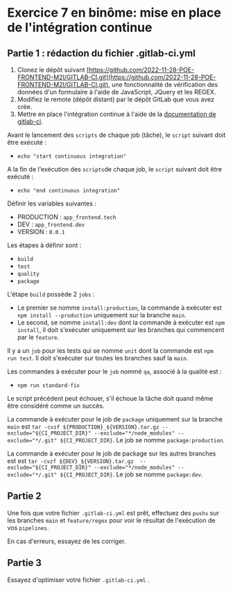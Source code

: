 # Exercice 7 en binôme: mise en place de l'intégration continue

## Partie 1 : rédaction du fichier .gitlab-ci.yml

1. Clonez le dépôt suivant [https://github.com/2022-11-28-POE-FRONTEND-M2I/GITLAB-CI.git](https://github.com/2022-11-28-POE-FRONTEND-M2I/GITLAB-CI.git), une fonctionnalité de vérification des données d'un formulaire à l'aide de JavaScript, JQuery et les REGEX.
2. Modifiez le remote (dépôt distant) par le dépôt GitLab que vous avez crée.
3. Mettre en place l'intégration continue à l'aide de la [documentation de gitlab-ci](https://docs.gitlab.com/ee/ci/yaml/). 

Avant le lancement des `scripts` de chaque job (tâche), le `script` suivant doit être exécuté :

- `echo "start continuous integration"`

A la fin de l'exécution des `scripts`de chaque job, le `script` suivant doit être exécuté :

- `echo "end continuous integration"`

Définir les variables suivantes :
- PRODUCTION : `app_frontend.tech`
- DEV : `app_frontend.dev`
- VERSION : `0.0.1`

Les étapes à définir sont :
- `build`
- `test`
- `quality`
- `package`

L'étape `build` possède 2 `jobs` :
- Le premier se nomme `install:production`, la commande à exécuter est `npm install --production` uniquement sur la branche `main`.
- Le second, se nomme `install:dev` dont la commande à exécuter est `npm install`, il doit s'exécuter uniquement sur les branches qui commencent par le `feature`.

Il y a un `job` pour les tests qui se nomme `unit` dont la commande est `npm run test`. Il doit s'exécuter sur toutes les branches sauf la `main`.

Les commandes à exécuter pour le `job` nommé `qa`, associé à la qualité est :
- `npm run standard-fix`

Le script précédent peut échouer, s'il échoue la tâche doit quand même être considéré comme un succès.

La commande à exécuter pour le job de `package` uniquement sur la branche `main` est `tar -cvzf ${PRODUCTION}_${VERSION}.tar.gz --exclude="${CI_PROJECT_DIR}" --exclude="*/node_modules" --exclude="*/.git" ${CI_PROJECT_DIR}`. Le job se nomme `package:production`.


La commande à exécuter pour le job de package sur les autres branches est est `tar -cvzf ${DEV}_${VERSION}.tar.gz  --exclude="${CI_PROJECT_DIR}" --exclude="*/node_modules" --exclude="*/.git" ${CI_PROJECT_DIR}`. Le job se nomme `package:dev`.

## Partie 2

Une fois que votre fichier `.gitlab-ci.yml` est prêt, effectuez des `pushs` sur les branches `main` et `feature/regex`  pour voir le résultat de l'exécution de vos `pipelines`.

En cas d'erreurs, essayez de les corriger.

## Partie 3

Essayez d'optimiser votre fichier `.gitlab-ci.yml` .